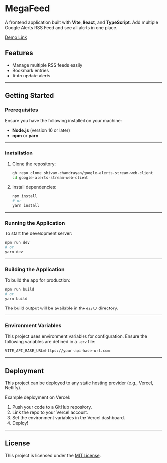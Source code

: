 # **MegaFeed**

A frontend application built with **Vite**, **React**, and **TypeScript**.
Add multiple Google Alerts RSS Feed and see all alerts in one place.

[Demo Link](https://google-alerts-stream-web-git-50c1d8-shivam-chandrayans-projects.vercel.app/ "Demo Link")

## **Features**
- Manage multiple RSS feeds easily
- Bookmark entries
- Auto update alerts

---

## **Getting Started**

### **Prerequisites**
Ensure you have the following installed on your machine:
- **Node.js** (version 16 or later)
- **npm** or **yarn**

---

### **Installation**

1. Clone the repository:
   ```bash
   gh repo clone shivam-chandrayan/google-alerts-stream-web-client
   cd google-alerts-stream-web-client
   ```

2. Install dependencies:
   ```bash
   npm install
   # or
   yarn install
   ```

---

### **Running the Application**

To start the development server:
```bash
npm run dev
# or
yarn dev
```
---

### **Building the Application**

To build the app for production:
```bash
npm run build
# or
yarn build
```

The build output will be available in the `dist/` directory.

---

### **Environment Variables**

This project uses environment variables for configuration. Ensure the following variables are defined in a `.env` file:
```env
VITE_API_BASE_URL=https://your-api-base-url.com
```

---

## **Deployment**

This project can be deployed to any static hosting provider (e.g., Vercel, Netlify).

Example deployment on Vercel:
1. Push your code to a GitHub repository.
2. Link the repo to your Vercel account.
3. Set the environment variables in the Vercel dashboard.
4. Deploy!

---

## **License**

This project is licensed under the [MIT License](LICENSE).
